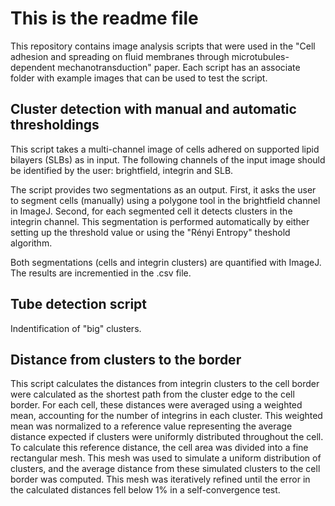 # This is the readme file #

This repository contains image analysis scripts that were used in the "Cell adhesion and spreading on fluid membranes through microtubules-dependent mechanotransduction" paper. Each script has an associate folder with example images that can be used to test the script.

## Cluster detection with manual and automatic thresholdings ##

This script takes a multi-channel image of cells adhered on supported lipid bilayers (SLBs) as in input. The following channels of the input image should be identified by the user: brightfield, integrin and SLB.

The script provides two segmentations as an output. First, it asks the user to segment cells (manually) using a polygone tool in the brightfield channel in ImageJ. Second, for each segmented cell it detects clusters in the integrin channel. This segmentation is performed automatically by either setting up the threshold value or using the "Rényi Entropy" theshold algorithm. 

Both segmentations (cells and integrin clusters) are quantified with ImageJ. The results are incrementied in the .csv file.

## Tube detection script ##

Indentification of "big" clusters.

## Distance from clusters to the border ##

This script calculates the distances from integrin clusters to the cell border were calculated as the shortest path from the cluster edge to the cell border. 
For each cell, these distances were averaged using a weighted mean, accounting for the number of integrins in each cluster. 
This weighted mean was normalized to a reference value representing the average distance expected if clusters were uniformly distributed throughout the cell. 
To calculate this reference distance, the cell area was divided into a fine rectangular mesh. This mesh was used to simulate a uniform distribution of clusters, 
and the average distance from these simulated clusters to the cell border was computed. 
This mesh was iteratively refined until the error in the calculated distances fell below 1% in a self-convergence test.



